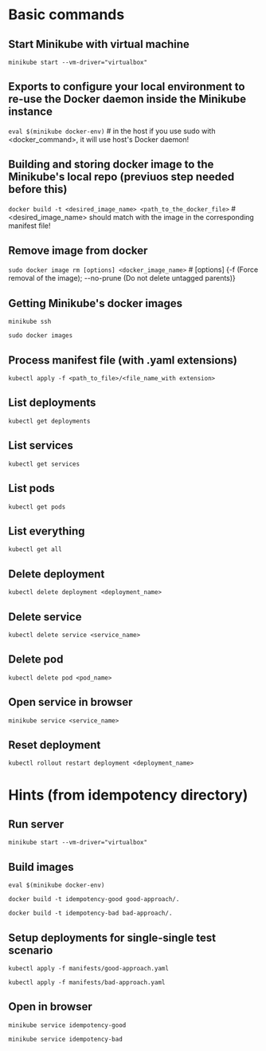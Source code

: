 # Basic commands

## Start Minikube with virtual machine
```minikube start --vm-driver="virtualbox"```

## Exports to configure your local environment to re-use the Docker daemon inside the Minikube instance
```eval $(minikube docker-env)``` 											# in the host if you use sudo with <docker_command>, it will use host's Docker daemon!

## Building and storing docker image to the Minikube's local repo (previuos step needed before this)
```docker build -t <desired_image_name> <path_to_the_docker_file>```  						        # <desired_image_name> should match with the image in the corresponding manifest file!

## Remove image from docker
```sudo docker image rm [options] <docker_image_name>```						 		# [options] {-f (Force removal of the image); --no-prune (Do not delete untagged parents)}

## Getting Minikube's docker images
```minikube ssh```

```sudo docker images```

## Process manifest file (with .yaml extensions)
```kubectl apply -f <path_to_file>/<file_name_with extension>```

## List deployments
```kubectl get deployments```

## List services
```kubectl get services```

## List pods
```kubectl get pods```

## List everything
```kubectl get all```

## Delete deployment
```kubectl delete deployment <deployment_name>```

## Delete service
```kubectl delete service <service_name>```

## Delete pod
```kubectl delete pod <pod_name>```

## Open service in browser
```minikube service <service_name>```

## Reset deployment
```kubectl rollout restart deployment <deployment_name>```

# Hints (from idempotency directory)

## Run server
```minikube start --vm-driver="virtualbox"```

## Build images
```eval $(minikube docker-env)```

```docker build -t idempotency-good good-approach/.```

```docker build -t idempotency-bad bad-approach/.```

## Setup deployments for single-single test scenario
```kubectl apply -f manifests/good-approach.yaml```

```kubectl apply -f manifests/bad-approach.yaml```

## Open in browser
```minikube service idempotency-good```

```minikube service idempotency-bad```

